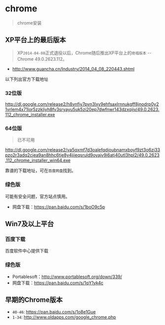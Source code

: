 # chrome

> chrome安装


## XP平台上的最后版本

> XP`2014-04-08`正式退役以后，Chrome随后推出XP平台上的`绝唱版本` -- Chrome 49.0.2623.112。

* <http://www.guancha.cn/Industry/2014_04_08_220443.shtml>

以下列出官方下载地址

### 32位版

<http://dl.google.com/release2/h8vnfiy7pvn3lxy9ehfsaxlrnnukgff8jnodrp0y21vrlem4x71lor5zzkliyh8fv3sryayu5uk5zi20ep7dwfnwr143dzxqijv/49.0.2623.112_chrome_installer.exe>

### 64位版

> 已不可用

<http://dl.google.com/release2/va5qxmf7d3oalefqdjoubnamxboyf9zt3o6zj33pzo2r3adq2cjea9an8hhc6tje8y4jiieqsruld9oyajv9i6atj40utl3hpl2/49.0.2623.112_chrome_installer_win64.exe>

靠谱的下载地址，可在`百度网盘`找到。



### 绿色版

可能有安全问题，官方站点慎用。

* 网盘下载：<https://pan.baidu.com/s/1boO9c5p>




## Win7及以上平台


### 百度下载

百度软件中心提供下载


### 绿色版

* Portablesoft：<http://www.portablesoft.org/down/339/>
* 网盘下载：<https://pan.baidu.com/s/1qY1yk4c>


## 早期的Chrome版本

* `40-46`: <https://pan.baidu.com/s/1o8e1Gue>
* `1-34`: <http://www.oldapps.com/google_chrome.php>

